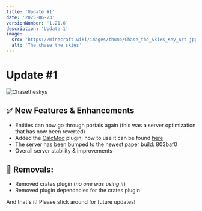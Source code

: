 ```yaml
---
title: 'Update #1'
date: '2025-06-23'
versionNumber: '1.21.6'
description: 'Update 1'
image:
  src: 'https://minecraft.wiki/images/thumb/Chase_the_Skies_Key_Art.jpg/600px-Chase_the_Skies_Key_Art.jpg?e71ad'
  alt: 'The chase the skies'
---
```


# Update #1

![Chasetheskys](https://minecraft.wiki/images/thumb/Chase_the_Skies_Key_Art.jpg/600px-Chase_the_Skies_Key_Art.jpg?e71ad)

## ✅ New Features & Enhancements

- Entities can now go through portals again (this was a server optimization that has now been reverted)
- Added the [CalcMod](https://modrinth.com/plugin/calcmod) plugin; how to use it can be found [here](https://github.com/js802025/calcmod?tab=readme-ov-file#-features)
- The server has been bumped to the newest paper build: [803baf0](https://github.com/PaperMC/Paper/commit/803baf0ba697630802f8b7a85666463e6092e6c0)
- Overall server stability & improvements

## 📎 Removals:

- Removed crates plugin (*no one was using it*)
- Removed plugin dependacies for the crates plugin

And that's it! Please stick around for future updates!
